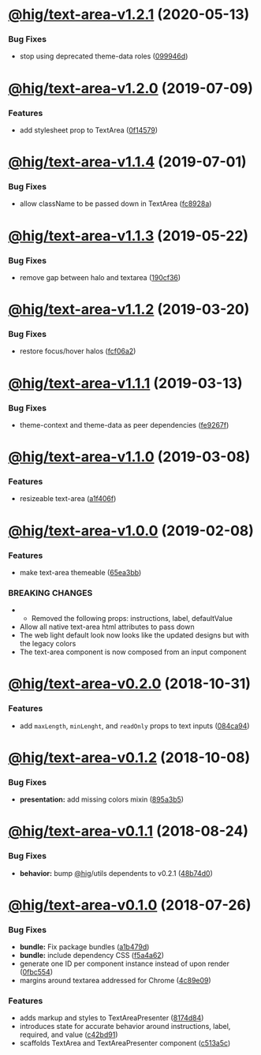 # [@hig/text-area-v1.2.1](https://github.com/Autodesk/hig/compare/@hig/text-area@1.2.0...@hig/text-area@1.2.1) (2020-05-13)


### Bug Fixes

* stop using deprecated theme-data roles ([099946d](https://github.com/Autodesk/hig/commit/099946d))

# [@hig/text-area-v1.2.0](https://github.com/Autodesk/hig/compare/@hig/text-area@1.1.4...@hig/text-area@1.2.0) (2019-07-09)


### Features

* add stylesheet prop to TextArea ([0f14579](https://github.com/Autodesk/hig/commit/0f14579))

# [@hig/text-area-v1.1.4](https://github.com/Autodesk/hig/compare/@hig/text-area@1.1.3...@hig/text-area@1.1.4) (2019-07-01)


### Bug Fixes

* allow className to be passed down in TextArea ([fc8928a](https://github.com/Autodesk/hig/commit/fc8928a))

# [@hig/text-area-v1.1.3](https://github.com/Autodesk/hig/compare/@hig/text-area@1.1.2...@hig/text-area@1.1.3) (2019-05-22)


### Bug Fixes

* remove gap between halo and textarea ([190cf36](https://github.com/Autodesk/hig/commit/190cf36))

# [@hig/text-area-v1.1.2](https://github.com/Autodesk/hig/compare/@hig/text-area@1.1.1...@hig/text-area@1.1.2) (2019-03-20)


### Bug Fixes

* restore focus/hover halos ([fcf06a2](https://github.com/Autodesk/hig/commit/fcf06a2))

# [@hig/text-area-v1.1.1](https://github.com/Autodesk/hig/compare/@hig/text-area@1.1.0...@hig/text-area@1.1.1) (2019-03-13)


### Bug Fixes

* theme-context and theme-data as peer dependencies ([fe9267f](https://github.com/Autodesk/hig/commit/fe9267f))

# [@hig/text-area-v1.1.0](https://github.com/Autodesk/hig/compare/@hig/text-area@1.0.0...@hig/text-area@1.1.0) (2019-03-08)


### Features

* resizeable text-area ([a1f406f](https://github.com/Autodesk/hig/commit/a1f406f))

# [@hig/text-area-v1.0.0](https://github.com/Autodesk/hig/compare/@hig/text-area@0.2.0...@hig/text-area@1.0.0) (2019-02-08)


### Features

* make text-area themeable ([65ea3bb](https://github.com/Autodesk/hig/commit/65ea3bb))


### BREAKING CHANGES

* * Removed the following props: instructions, label, defaultValue
* Allow all native text-area html attributes to pass down
* The web light default look now looks like the updated designs but with the legacy colors
* The text-area component is now composed from an input component

# [@hig/text-area-v0.2.0](https://github.com/Autodesk/hig/compare/@hig/text-area@0.1.2...@hig/text-area@0.2.0) (2018-10-31)


### Features

* add `maxLength`, `minLenght`, and `readOnly` props to text inputs ([084ca94](https://github.com/Autodesk/hig/commit/084ca94))

# [@hig/text-area-v0.1.2](https://github.com/Autodesk/hig/compare/@hig/text-area@0.1.1...@hig/text-area@0.1.2) (2018-10-08)


### Bug Fixes

* **presentation:** add missing colors mixin ([895a3b5](https://github.com/Autodesk/hig/commit/895a3b5))

# [@hig/text-area-v0.1.1](https://github.com/Autodesk/hig/compare/@hig/text-area@0.1.0...@hig/text-area@0.1.1) (2018-08-24)


### Bug Fixes

* **behavior:** bump [@hig](https://github.com/hig)/utils dependents to v0.2.1 ([48b74d0](https://github.com/Autodesk/hig/commit/48b74d0))

<a name="@hig/text-area-v0.1.0"></a>
# [@hig/text-area-v0.1.0](https://github.com/Autodesk/hig/compare/@hig/text-area@0.0.0...@hig/text-area@0.1.0) (2018-07-26)


### Bug Fixes

* **bundle:** Fix package bundles ([a1b479d](https://github.com/Autodesk/hig/commit/a1b479d))
* **bundle:** include dependency CSS ([f5a4a62](https://github.com/Autodesk/hig/commit/f5a4a62))
* generate one ID per component instance instead of upon render ([0fbc554](https://github.com/Autodesk/hig/commit/0fbc554))
* margins around textarea addressed for Chrome ([4c89e09](https://github.com/Autodesk/hig/commit/4c89e09))


### Features

* adds markup and styles to TextAreaPresenter ([8174d84](https://github.com/Autodesk/hig/commit/8174d84))
* introduces state for accurate behavior around instructions, label, required, and value ([c42bd91](https://github.com/Autodesk/hig/commit/c42bd91))
* scaffolds TextArea and TextAreaPresenter component ([c513a5c](https://github.com/Autodesk/hig/commit/c513a5c))
